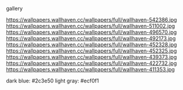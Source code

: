 gallery

https://wallpapers.wallhaven.cc/wallpapers/full/wallhaven-542386.jpg
https://wallpapers.wallhaven.cc/wallpapers/full/wallhaven-511002.jpg
https://wallpapers.wallhaven.cc/wallpapers/full/wallhaven-496570.jpg
https://wallpapers.wallhaven.cc/wallpapers/full/wallhaven-492173.jpg
https://wallpapers.wallhaven.cc/wallpapers/full/wallhaven-452328.jpg
https://wallpapers.wallhaven.cc/wallpapers/full/wallhaven-452325.jpg
https://wallpapers.wallhaven.cc/wallpapers/full/wallhaven-439373.jpg
https://wallpapers.wallhaven.cc/wallpapers/full/wallhaven-422732.jpg
https://wallpapers.wallhaven.cc/wallpapers/full/wallhaven-411353.jpg

dark blue: #2c3e50
light gray: #ecf0f1
